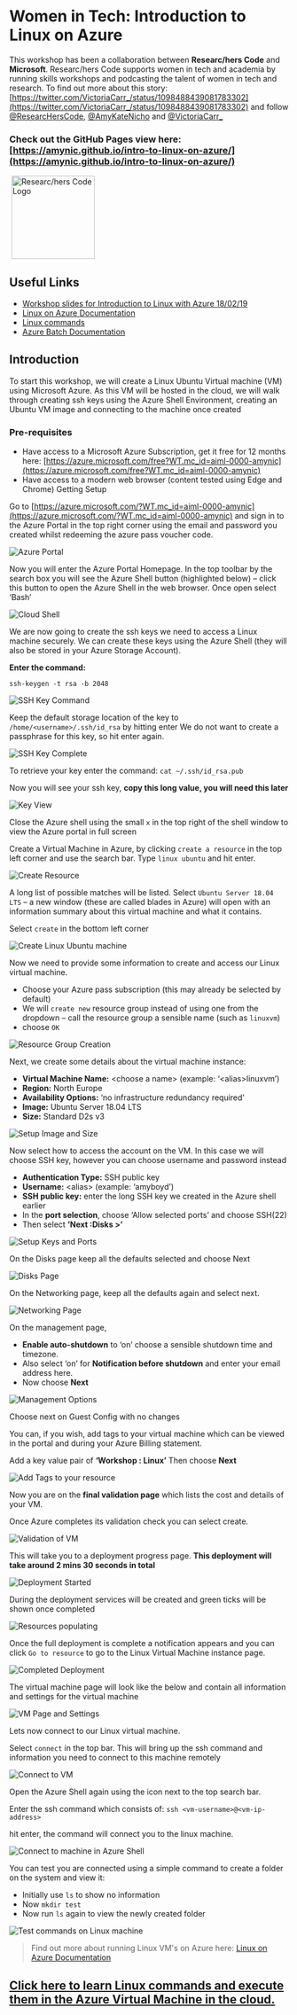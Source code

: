 # Women in Tech: Introduction to Linux on Azure

This workshop has been a collaboration between **Researc/hers Code** and **Microsoft**. Researc/hers Code supports women in tech and academia by running skills workshops and podcasting the talent of women in tech and research. To find out more about this story: [https://twitter.com/VictoriaCarr_/status/1098488439081783302](https://twitter.com/VictoriaCarr_/status/1098488439081783302)
and follow [@ResearcHersCode](https://twitter.com/ResearcHersCode), [@AmyKateNicho](https://twitter.com/AmyKateNicho) and [@VictoriaCarr_](https://twitter.com/VictoriaCarr_)

### Check out the GitHub Pages view here: [https://amynic.github.io/intro-to-linux-on-azure/](https://amynic.github.io/intro-to-linux-on-azure/)

![]()
<img src="img/researcherscode.png" alt="Researc/hers Code Logo" width="150" align="middle"/>

## Useful Links
* [Workshop slides for Introduction to Linux with Azure 18/02/19](https://docs.google.com/presentation/d/1Kf0gqkoRqnZmLpbkB-6iiQvCZ9o2l-UMAcPv2C6aZOk/edit?usp=sharing)
* [Linux on Azure Documentation](https://docs.microsoft.com/azure/virtual-machines/linux/tutorial-manage-vm/?WT.mc_id=aiml-0000-amynic)
* [Linux commands](unix_shell.md)
* [Azure Batch Documentation](https://docs.microsoft.com/azure/batch/quick-create-cli/?WT.mc_id=aiml-0000-amynic)

## Introduction

To start this workshop, we will create a Linux Ubuntu Virtual machine (VM) using Microsoft Azure. As this VM will be hosted in the cloud, we will walk through creating ssh keys using the Azure Shell Environment, creating an Ubuntu VM image and connecting to the machine once created

### Pre-requisites
- Have access to a Microsoft Azure Subscription, get it free for 12 months here: [https://azure.microsoft.com/free?WT.mc_id=aiml-0000-amynic](https://azure.microsoft.com/free?WT.mc_id=aiml-0000-amynic)
- Have access to a modern web browser (content tested using Edge and Chrome)
Getting Setup

Go to [https://azure.microsoft.com/?WT.mc_id=aiml-0000-amynic](https://azure.microsoft.com/?WT.mc_id=aiml-0000-amynic) and sign in to the Azure Portal in the top right corner using the email and password you created whilst redeeming the azure pass voucher code.

![Azure Portal](img/portal.jpg)

Now you will enter the Azure Portal Homepage. In the top toolbar by the search box you will see the Azure Shell button (highlighted below) – click this button to open the Azure Shell in the web browser. Once open select ‘Bash’

![Cloud Shell](img/cloud-shell.JPG)

We are now going to create the ssh keys we need to access a Linux machine securely. We can create these keys using the Azure Shell (they will also be stored in your Azure Storage Account).

**Enter the command:**

`ssh-keygen -t rsa -b 2048`

![SSH Key Command](img/ssh-key.JPG)

Keep the default storage location of the key to `/home/<username>/.ssh/id_rsa` by hitting enter
We do not want to create a passphrase for this key, so hit enter again. 

![SSH Key Complete](img/key-created.JPG)

To retrieve your key enter the command:
`cat ~/.ssh/id_rsa.pub`

Now you will see your ssh key, **copy this long value, you will need this later**

![Key View](img/key.JPG)

Close the Azure shell using the small `x` in the top right of the shell window to view the Azure portal in full screen

Create a Virtual Machine in Azure, by clicking `create a resource` in the top left corner and use the search bar. Type `linux ubuntu` and hit enter.

![Create Resource](img/create-resource.JPG)

A long list of possible matches will be listed. Select `Ubuntu Server 18.04 LTS` – a new window (these are called blades in Azure) will open with an information summary about this virtual machine and what it contains.

Select `create` in the bottom left corner

![Create Linux Ubuntu machine](img/ubuntu-server-18.04-LTS.JPG)

Now we need to provide some information to create and access our Linux virtual machine.

- Choose your Azure pass subscription (this may already be selected by default)
- We will `create new` resource group instead of using one from the dropdown – call the resource group a sensible name (such as `linuxvm`)
- choose `OK`

![Resource Group Creation](img/new-resource-group.JPG)

Next, we create some details about the virtual machine instance:
- **Virtual Machine Name:** &lt;choose a name> (example: ‘&lt;alias>linuxvm’)
- **Region:** North Europe
- **Availability Options:** ‘no infrastructure redundancy required’
- **Image:** Ubuntu Server 18.04 LTS
- **Size:** Standard D2s v3

![Setup Image and Size](img/image-and-size.JPG)

Now select how to access the account on the VM. In this case we will choose SSH key, however you can choose username and password instead

- **Authentication Type:** SSH public key
- **Username:** &lt;alias> (example: ‘amyboyd’)
- **SSH public key:** enter the long SSH key we created in the Azure shell earlier
- In the **port selection**, choose ‘Allow selected ports’ and choose SSH(22)
- Then select **‘Next :Disks >’**

![Setup Keys and Ports](img/key-and-ports.JPG)

On the Disks page keep all the defaults selected and choose Next

![Disks Page](img/disks.JPG)


On the Networking page, keep all the defaults again and select next.

![Networking Page](img/networking.JPG)

On the management page, 
- **Enable auto-shutdown** to ‘on’ choose a sensible shutdown time and timezone. 
- Also select ‘on’ for **Notification before shutdown** and enter your email address here. 
- Now choose **Next**

![Management Options](img/auto-shutdown.JPG)

Choose next on Guest Config with no changes

You can, if you wish, add tags to your virtual machine which can be viewed in the portal and during your Azure Billing statement.

Add a key value pair of **‘Workshop : Linux’**
Then choose **Next**

![Add Tags to your resource](img/tags.JPG)

Now you are on the **final validation page** which lists the cost and details of your VM. 

Once Azure completes its validation check you can select create.

![Validation of VM](img/validation-review.JPG)

This will take you to a deployment progress page. 
**This deployment will take around 2 mins 30 seconds in total**

![Deployment Started](img/deployment-started.JPG)

During the deployment services will be created and green ticks will be shown once completed

![Resources populating](img/resources-populate.JPG)

Once the full deployment is complete a notification appears and you can click `Go to resource` to go to the Linux Virtual Machine instance page.

![Completed Deployment](img/complete-deployment.JPG)

The virtual machine page will look like the below and contain all information and settings for the virtual machine

![VM Page and Settings](img/vm-portal.JPG)

Lets now connect to our Linux virtual machine. 

Select `connect` in the top bar. This will bring up the ssh command and information you need to connect to this machine remotely

![Connect to VM](img/connect-info-vm.JPG)

Open the Azure Shell again using the icon next to the top search bar.

Enter the ssh command which consists of:
`ssh <vm-username>@<vm-ip-address>`

hit enter, the command will connect you to the linux machine.

![Connect to machine in Azure Shell](img/connect-vm-azure-shell.JPG)

You can test you are connected using a simple command to create a folder on the system and view it:

- Initially use `ls` to show no information
- Now `mkdir test`
- Now run `ls` again to view the newly created folder

![Test commands on Linux machine](img/testing.JPG)

> Find out more about running Linux VM's on Azure here: [Linux on Azure Documentation](https://docs.microsoft.com/azure/virtual-machines/linux/tutorial-manage-vm/?WT.mc_id=aiml-0000-amynic)

## [Click here to learn Linux commands and execute them in the Azure Virtual Machine in the cloud.](unix_shell.md)
